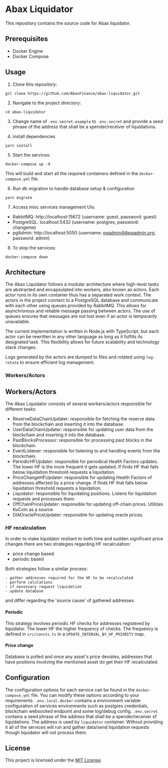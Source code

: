 # Abax Liquidator

This repository contains the source code for Abax liquidator.

## Prerequisites

- Docker Engine
- Docker Compose

## Usage

1. Clone this repository:

```shell
git clone https://github.com/AbaxFinance/abax-liquidator.git
```

2. Navigate to the project directory:

```shell
cd abax-liquidator
```

3. Change name of `.env.secret.example` to `.env.secret` and provide a seed phrase of the address that shall be a spender/receiver of liquidations.

4. install dependencies

```shell
yarn install
```

5. Start the services:

```shell
docker-compose up -d
```

This will build and start all the required containers defined in the `docker-compose.yml` file.

6. Run db migration to handle database setup & configuration

```shell
yarn migrate
```

7. Access misc services management UIs:

- RabbitMQ: http://localhost:15672 (username: guest, password: guest)
- PostgreSQL: localhost:5432 (username: postgres, password: changeme)
- pgAdmin: http://localhost:5050 (username: pgadmin4@pgadmin.org, password: admin)

8. To stop the services:

```shell
docker-compose down
```

## Architecture

The Abax Liquidator follows a modular architecture where high-level tasks are abstracted and encapsulated into workers, also known as actors. Each actor runs in its own container thus has a separated work context. The actors in the project connect to a PostgreSQL database and communicate with each other using queues provided by RabbitMQ. This allows for asynchronous and reliable message passing between actors. The use of queues ensures that messages are not lost even if an actor is temporarily unavailable.

The current implementation is written in Node.js with TypeScript, but each actor can be rewritten in any other language as long as it fulfills its designated task. This flexibility allows for future scalability and technology stack changes.

Logs generated by the actors are dumped to files and rotated using `log-rotate` to ensure efficient log management.

### Workers/Actors

## Workers/Actors

The Abax Liquidator consists of several workers/actors responsible for different tasks:

- ReserveDataChainUpdater: responsible for fetching the reserve data from the blockchain and inserting it into the database.
- UserDataChainUpdater: responsible for updating user data from the blockchain and inserting it into the database.
- PastBlocksProcessor: responsible for processing past blocks in the blockchain.
- EventListener: responsible for listening to and handling events from the blockchain.
- PeriodicHFUpdater: responsible for periodical Health Factors updates. The lower HF is the more frequent it gets updated. If finds HF that falls below liquidation threshold requests a liquidation.
- PriceChangeHFUpdater: responsible for updating Health Factors of addresses affected by a price change. If finds HF that falls below liquidation threshold requests a liquidation.
- Liquidator: responsible for liquidating positions. Listens for liquidation requests and processes them.
- OffChainPriceUpdater: responsible for updating off-chain prices. Utilizes KuCoin as a source.
- DIAOraclePriceUpdater: responsible for updating oracle prices.

### HF recalculation

In order to make liquidator resiliant to both time and sudden significant price changes there are two strategies regarding HF recalculation:

- price change based
- periodic based

Both strategies follow a similar process:

    - gather addresses required for the HF to be recalculated
    - perform calulations
    - if necessary request liquidation
    - update database

and differ regarding the 'source cause' of gathered addresses.

#### Periodic

This strategy involves periodic HF checks for addresses registered by liquidator. The lower HF the higher frequency of checks. The frequency is defined in `src/consts.ts` in a `UPDATE_INTERVAL_BY_HF_PRIORITY` map.

#### Price change

Database is polled and once any asset's price deviates, addresses that have positions involving the mentioned asset do get their HF recalculated.

## Configuration

The configuration options for each service can be found in the `docker-compose.yml` file. You can modify these options according to your requirements.
`.env.local.docker` contains a environment variable configuration of services environments such as postgres credentials, blockchain websocked endpoint and some log/debug config.
`.env.secret` contains a seed phrase of the address that shall be a spender/receiver of liquidations. The address is used by `liquidator` container. Without providing it all of the services will run and gather data/send liquidation requests though liquidator will not process them.

## License

This project is licensed under the [MIT License](LICENSE).
